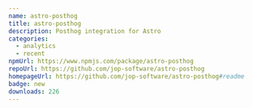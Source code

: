 ```yaml
---
name: astro-posthog
title: astro-posthog
description: Posthog integration for Astro
categories:
  - analytics
  - recent
npmUrl: https://www.npmjs.com/package/astro-posthog
repoUrl: https://github.com/jop-software/astro-posthog
homepageUrl: https://github.com/jop-software/astro-posthog#readme
badge: new
downloads: 226
---
```

